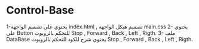 # Control-Base
1-يحتوي على تصميم الواجهة index.html , تصميم هيكل الواجهة main.css
2- يحتوي على Button للتحكم بالروبوت Stop , Forward , Back , Left , Rigth.
3- ملف DataBase يحتوي شرح للكود للتحكم بالروبوت Stop , Forward , Back , Left , Rigth. 
